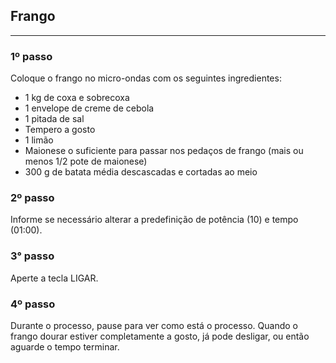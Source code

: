## Frango

------

### 1º passo

Coloque o frango no micro-ondas com os seguintes ingredientes:
- 1 kg de coxa e sobrecoxa
- 1 envelope de creme de cebola
- 1 pitada de sal
- Tempero a gosto
- 1 limão
- Maionese o suficiente para passar nos pedaços de frango (mais ou menos 1/2 pote de maionese)
- 300 g de batata média descascadas e cortadas ao meio

### 2º passo

Informe se necessário alterar a predefinição de potência (10) e tempo (01:00).

### 3° passo

Aperte a tecla LIGAR.

### 4º passo

Durante o processo, pause para ver como está o processo. Quando o frango dourar estiver completamente a gosto, já pode desligar, ou então aguarde o tempo terminar.